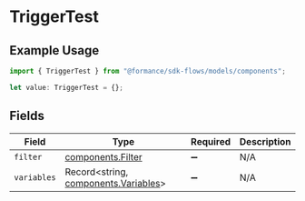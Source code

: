 # TriggerTest

## Example Usage

```typescript
import { TriggerTest } from "@formance/sdk-flows/models/components";

let value: TriggerTest = {};
```

## Fields

| Field                                                                        | Type                                                                         | Required                                                                     | Description                                                                  |
| ---------------------------------------------------------------------------- | ---------------------------------------------------------------------------- | ---------------------------------------------------------------------------- | ---------------------------------------------------------------------------- |
| `filter`                                                                     | [components.Filter](../../models/components/filter.md)                       | :heavy_minus_sign:                                                           | N/A                                                                          |
| `variables`                                                                  | Record<string, [components.Variables](../../models/components/variables.md)> | :heavy_minus_sign:                                                           | N/A                                                                          |